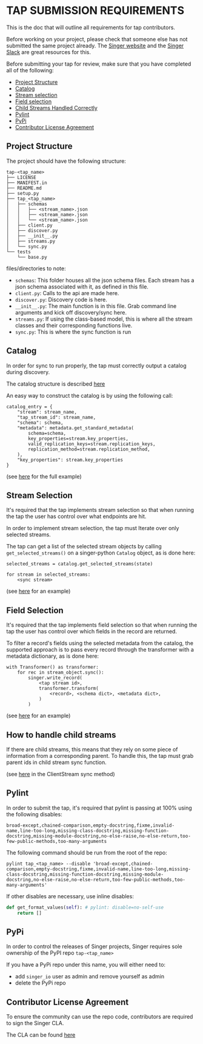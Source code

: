 # TAP SUBMISSION REQUIREMENTS
This is the doc that will outline all requirements for tap contributors.

Before working on your project, please check that someone else has not submitted the same project already.
The [Singer website][singer-io] and the [Singer Slack][singer-slack] are great resources for this.


Before submitting your tap for review, make sure that you have completed all of the following:

- [Project Structure](#projectstructure)
- [Catalog](#catalog)
- [Stream selection](#stream-selection)
- [Field selection](#field-selection)
- [Child Streams Handled Correctly](#how-to-handle-child-streams)
- [Pylint](#pylint)
- [PyPi](#pypi)
- [Contributor License Agreement](#contributor-license-agreement)

## Project Structure

The project should have the following structure:

```
tap-<tap_name>
├── LICENSE
├── MANIFEST.in
├── README.md
├── setup.py
├── tap_<tap_name>
│   ├── schemas
│   │   ├── <stream_name>.json
│   │   ├── <stream_name>.json
│   │   └── <stream_name>.json
│   ├── client.py
│   ├── discover.py
│   ├── __init__.py
│   ├── streams.py
│   └── sync.py
└── tests
    └── base.py
```
files/directories to note:
- `schemas`: This folder houses all the json schema files. Each stream has a json schema associated with it, as defined in this file.
- `client.py`: Calls to the api are made here.
- `discover.py`: Discovery code is here.
- `__init__.py`: The main function is in this file. Grab command line arguments and kick off discovery/sync here.
- `streams.py`: If using the class-based model, this is where all the stream classes and their corresponding functions live.
- `sync.py`: This is where the sync function is run


## Catalog
In order for sync to run properly, the tap must correctly output a catalog during discovery.

The catalog structure is described [here][catalog]

An easy way to construct the catalog is by using the following call:

```
catalog_entry = {
    "stream": stream_name,
    "tap_stream_id": stream_name,
    "schema": schema,
    "metadata": metadata.get_standard_metadata(
        schema=schema,
        key_properties=stream.key_properties,
        valid_replication_keys=stream.replication_keys,
        replication_method=stream.replication_method,
    ),
    "key_properties": stream.key_properties
}
```
(see [here][adroll-discovery] for the full example)

## Stream Selection
It's required that the tap implements stream selection so that when running the tap the user has control over what endpoints are hit.

In order to implement stream selection, the tap must Iterate over only selected streams.

The tap can get a list of the selected stream objects by calling `get_selected_streams()` on a singer-python
`Catalog` object, as is done here:

```
selected_streams = catalog.get_selected_streams(state)

for stream in selected_streams:
    <sync stream>
 ```
(see [here][adroll-sync] for an example)

## Field Selection
It's required that the tap implements field selection so that when running the tap the user has control over which fields in the record are returned.

To filter a record's fields using the selected metadata from the catalog, the supported approach is to pass every
record through the transformer with a metadata dictionary, as is done here:

```
with Transformer() as transformer:
    for rec in stream_object.sync():
        singer.write_record(
            <tap stream id>,
            transformer.transform(
                <record>, <schema dict>, <metadata dict>,
            )
        )
```

(see [here][adroll-transformer] for an example)


## How to handle child streams
If there are child streams, this means that they rely on some piece of information from a corresponding parent. To
handle this, the tap must grab parent ids in child stream sync function.

(see [here][adroll-streams] in the ClientStream sync method)


## Pylint

In order to submit the tap, it's required that pylint is passing at 100% using the following disables:

`broad-except,chained-comparison,empty-docstring,fixme,invalid-name,line-too-long,missing-class-docstring,missing-function-docstring,missing-module-docstring,no-else-raise,no-else-return,too-few-public-methods,too-many-arguments`

The following command should be run from the root of the repo:

```
pylint tap_<tap_name> --disable 'broad-except,chained-comparison,empty-docstring,fixme,invalid-name,line-too-long,missing-class-docstring,missing-function-docstring,missing-module-docstring,no-else-raise,no-else-return,too-few-public-methods,too-many-arguments'
```

If other disables are necessary, use inline disables:

``` python
def get_format_values(self): # pylint: disable=no-self-use
    return []
```

## PyPi

In order to control the releases of Singer projects, Singer requires sole ownership of the PyPI repo `tap-<tap_name>`

If you have a PyPi repo under this name, you will either need to:
   - add `singer_io` user as admin and remove yourself as admin
   - delete the PyPi repo

## Contributor License Agreement

To ensure the community can use the repo code, contributors are required to sign the Singer CLA.

The CLA can be found [here][singer-cla]




<!-- Links -->
[singer-io]: https://www.singer.io/
[singer-slack]: https://singer-slackin.herokuapp.com/
[adroll-discovery]: https://github.com/singer-io/tap-adroll/blob/138fc92dc4fb17c4b9446a3cf998b34b288b3e4a/tap_adroll/discover.py#L38
[adroll-sync]: https://github.com/singer-io/tap-adroll/blob/138fc92dc4fb17c4b9446a3cf998b34b288b3e4a/tap_adroll/sync.py#L10
[adroll-streams]: https://github.com/singer-io/tap-adroll/blob/138fc92dc4fb17c4b9446a3cf998b34b288b3e4a/tap_adroll/streams.py#L55
[adroll-transformer]: https://github.com/singer-io/tap-adroll/blob/138fc92dc4fb17c4b9446a3cf998b34b288b3e4a/tap_adroll/sync.py#L29
[singer-cla]: https://stitch-cla-enforcer.herokuapp.com/
[catalog]: https://github.com/singer-io/getting-started/blob/master/docs/DISCOVERY_MODE.md#the-catalog
